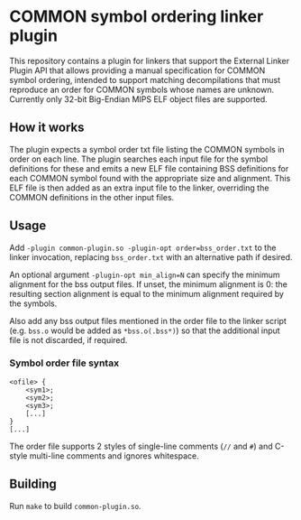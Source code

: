 # COMMON symbol ordering linker plugin

This repository contains a plugin for linkers that support the External Linker Plugin API that allows providing a manual specification for COMMON symbol ordering, intended to support matching decompilations that must reproduce an order for COMMON symbols whose names are unknown. Currently only 32-bit Big-Endian MIPS ELF object files are supported.

## How it works

The plugin expects a symbol order txt file listing the COMMON symbols in order on each line. The plugin searches each input file for the symbol definitions for these and emits a new ELF file containing BSS definitions for each COMMON symbol found with the appropriate size and alignment. This ELF file is then added as an extra input file to the linker, overriding the COMMON definitions in the other input files.

## Usage

Add `-plugin common-plugin.so -plugin-opt order=bss_order.txt` to the linker invocation, replacing `bss_order.txt` with an alternative path if desired.

An optional argument `-plugin-opt min_align=N` can specify the minimum alignment for the bss output files. If unset, the minimum alignment is 0: the resulting section alignment is equal to the minimum alignment required by the symbols.

Also add any bss output files mentioned in the order file to the linker script (e.g. `bss.o` would be added as `*bss.o(.bss*)`) so that the additional input file is not discarded, if required.

### **Symbol order file syntax**

```
<ofile> {
    <sym1>;
    <sym2>;
    <sym3>;
    [...]
}
[...]
```

The order file supports 2 styles of single-line comments (`//` and `#`) and C-style multi-line comments and ignores whitespace.

## Building

Run `make` to build `common-plugin.so`.
